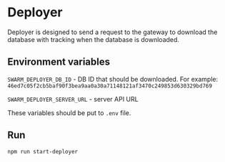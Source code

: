 # Deployer

Deployer is designed to send a request to the gateway to download the database with tracking when the database is downloaded.

## Environment variables

`SWARM_DEPLOYER_DB_ID` - DB ID that should be downloaded. For example: `46ed7c05f2cb5baf90f3bea9aa0a30a71148121af3470c249853d630329bd769`

`SWARM_DEPLOYER_SERVER_URL` - server API URL

These variables should be put to `.env` file.

## Run

`npm run start-deployer`